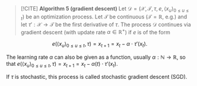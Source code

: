 

>[!CITE] **Algorithm 5 (gradient descent)**
>Let $\mathcal{D} = (\mathcal{X}, \mathcal{T}, \tau, e, \langle x_u \rangle_{0 \leq u \leq t})$ be an optimization process. Let $\mathcal{T}$ be continuous ($\mathcal{T} = \mathbb{R}$, e.g.) and let $\tau': \mathcal{X} \to \mathcal{T}$ be the first derivative of $\tau$. The process $\mathcal{D}$ continues via gradient descent (with update rate $\alpha \in \mathbb{R}^+$) if $e$ is of the form
>
$$e(\langle x_u \rangle_{0 \leq u \leq t}, \tau) = x_{t+1} = x_t - \alpha \cdot \tau'(x_t).$$
>
The learning rate $\alpha$ can also be given as a function, usually $\alpha: \mathbb{N} \to \mathbb{R}$, so that $e(\langle x_u \rangle_{0 \leq u \leq t}, \tau) = x_{t+1} = x_t - \alpha(t) \cdot \tau'(x_t).$
>
If $\tau$ is stochastic, this process is called stochastic gradient descent (SGD).
